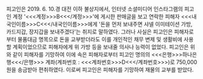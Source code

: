 피고인은 2019. 6. 10.경 대전 이하 불상지에서, 인터넷 소셜미디어 인스타그램의 피고인 계정 '<<<계정>>>B<<</계정>>>'에 게시한 판매글을 보고 연락한 피해자 <<<내국인이름>>>C<<</내국인이름>>>에게 '돈을 먼저 보내주면 샤넬 이미테이션 가방, 카드지갑, 장지갑을 보내주겠다'는 취지로 말하였다. 그러나 사실은 피고인은 피해자로부터 물품대금 명목으로 돈을 교부받더라도 이를 개인적인 채무 변제 및 생활비에 사용할 계획이었으므로 피해자에게 위 가방 등을 보내줄 의사나 능력이 없었다.
피고인은 위와 같이 피해자를 기망하여 이에 속은 피해자로부터 피고인 명의의 <<<은행>>>하나은행<<</은행>>> 계좌(계좌번호 : <<<계좌번호>>>D<<</계좌번호>>>)로 750,000원을 송금받아 편취하였다.
이로써 피고인은 피해자를 기망하여 재물의 교부를 받았다.
